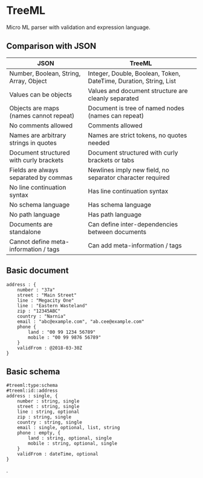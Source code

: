 # TreeML
Micro ML parser with validation and expression language.

## Comparison with JSON

| JSON | TreeML |
|---|---|
| Number, Boolean, String, Array, Object | Integer, Double, Boolean, Token, DateTime, Duration, String, List |
| Values can be objects | Values and document structure are cleanly separated |
| Objects are maps (names cannot repeat) | Document is tree of named nodes (names can repeat) |
| No comments allowed | Comments allowed |
| Names are arbitrary strings in quotes | Names are strict tokens, no quotes needed |
| Document structured with curly brackets | Document structured with curly brackets or tabs |
| Fields are always separated by commas | Newlines imply new field, no separator character required |
| No line continuation syntax | Has line continuation syntax |
| No schema language | Has schema language |
| No path language | Has path language |
| Documents are standalone | Can define inter-dependencies between documents |
| Cannot define meta-information / tags | Can add meta-information / tags |

## Basic document

```
address : {
    number : "37a"
    street : "Main Street"
    line : "Megacity One"
    line : "Eastern Wasteland"
    zip : "12345ABC"
    country : "Narnia"
    email : "abc@example.com", "ab.cee@example.com"
    phone {
        land : "00 99 1234 56789"
        mobile : "00 99 9876 56789"
    }
    validFrom : @2018-03-30Z
}
```

## Basic schema

```
#treeml:type:schema
#treeml:id::address
address : single, {
    number : string, single
    street : string, single
    line : string, optional
    zip : string, single
    country : string, single
    email : single, optional, list, string
    phone : empty, {
        land : string, optional, single
        mobile : string, optional, single
    }
    validFrom : dateTime, optional
}
```

.